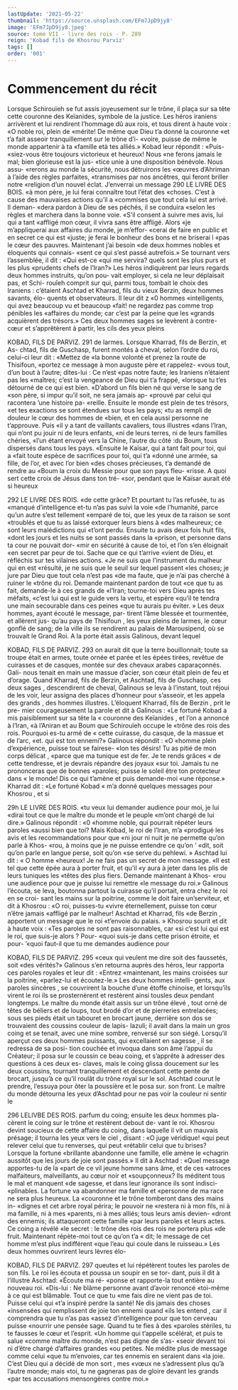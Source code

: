 ```yaml
---
lastUpdate: '2021-05-22'
thumbnail: 'https://source.unsplash.com/EFm7JpD9jy8'
image: 'EFm7JpD9jy8.jpeg'
source: tome VII - livre des rois - P. 289
reign: 'Kobad fils de Khosrou Parviz'
tags: []
order: '001'
---
```


# Commencement du récit

Lorsque Schirouïeh se fut assis joyeusement sur le trône, il plaça sur sa tête cette couronne des Keïanides, symbole de la justice. Les héros iraniens arrivèrent et lui rendirent l’hommage dû aux rois,
et tous dirent à haute voix : «O noble roi, plein de «mérite! De même que Dieu t’a donné la couronne
«et t’a fait asseoir tranquillement sur le trône d’i-
«voire, puisse de même le monde appartenir à ta «famille età tes alliés.» Kobad leur répondit : «Puis- «siez-vous être toujours victorieux et heureux! Nous «ne ferons jamais le mal; bien glorieuse est la jus- «tice unie à une disposition bénévole. Nous assu- «rerons au monde la sécurité, nous détruirons les «œuvres d’Ahriman à l’aide des règles parfaites,
«transmises par nos ancêtres, qui feront briller notre «religion d’un nouvel éclat. J’enverrai un message
290 LE LIVRE DES BOIS. «à mon père, je lui ferai connaître tout l’état des
«choses. C’est à cause des mauvaises actions qu’il a «commises que tout cela lui est arrivé. Il deman- «dera pardon à Dieu de ses péchés, il se conduira «selon les règles et marchera dans la bonne voie. «S’il consent à suivre mes avis, lui qui a tant
«affligé mon cœur, il vivra sans être affligé. Alors
«je m’appliquerai aux affaires du monde, je m’effor-
«cerai de faire en public et en secret ce qui est «juste; je ferai le bonheur des bons et ne briserai l «pas le cœur des pauvres. Maintenant j’ai besoin
«de deux hommes nobles et éloquents qui connais- «sent ce qui s’est passé autrefois.»
Se tournant vers l’assemblée, il dit : «Qui est-ce
«qui me servira? quels sont les plus purs et les plus «prudents chefs de l’Iran?» Les héros indiquèrent
par leurs regards deux hommes instruits, qu’on pou- vait employer, si cela ne leur déplaisait pas, et Schi- rouîeh comprit sur qui, parmi tous, tombait le choix des Iraniens : c’étaient Aschtad et Kharrad,
fils du vieux Berzin, deux hommes savants, élo- quents et observateurs. Il leur dit z «0 hommes «intelligents, qui avez beaucoup vu et beaucoup «fait! ne regardez pas comme trop pénibles les «affaires du monde; car c’est par la peine que les «grands acquièrent des trésors.»
Ces deux hommes sages se levèrent à contre- cœur et s’apprêtèrent à partir, les cils des yeux pleins

KOBAD, FILS DE PARVIZ. 291 de larmes. Lorsque Kharrad, fils de Berzin, et As- chtad, fils de Guschasp, furent montés à cheval, selon l’ordre du roi, celui-ci leur dit : «Mettez de
«la bonne volonté et prenez la route de Thisifoun, «portez ce message à mon auguste père et rappelez- «vous tout, d’un bout à l’autre; dites-lui : Ce n’est
«pas notre faute; les Iraniens n’étaient pas les
«maîtres; c’est la vengeance de Dieu qui t’a frappé,
«lorsque tu t’es détourné de ce qui est bien.
«D’abord un fils bien né qui verse le sang de
«son père, si impur qu’il soit, ne sera jamais ap- «prouvé par celui qui racontera ’une histoire pa-
«reille. Ensuite le monde est plein de tes trésors,
«et tes exactions se sont étendues sur tous les pays;
«tu as rempli de douleur le cœur des hommes de «bien, et en cela aussi personne ne t’approuve. Puis
«il y a tant de vaillants cavaliers, tous illustres «dans l’lran, qui n’ont pu jouir ni de leurs enfants,
«ni de leurs terres, ni de leurs familles chéries,
«l’un étant envoyé vers la Chine, l’autre du côté
:du Boum, tous dispersés dans tous les pays. «Ensuite le Kaïsar, qui a tant fait pour toi, qui a «fait toute espèce de sacrifices pour toi, qui t’a «donné une armée, sa fille, de l’or, et avec l’or bien
«des choses précieuses, t’a demandé de rendre au «Boum la croix du Messie pour que son pays fleu- «risse. A quoi sert cette croix de Jésus dans ton tré- «sor, pendant que le Kaïsar aurait été si heureux

292 LE LIVRE DES ROIS.
«de cette grâce? Et pourtant tu l’as refusée, tu as «manqué d’intelligence et-tu n’as pas suivi la voie «de l’humanité, parce qu’un autre s’est tellement
«emparé de toi, que les yeux de ta raison se sont
«troublés et que tu as laissé extorquer leurs biens à
«des malheureux; ce sont leurs malédictions qui
«t’ont perdu. Ensuite tu avais deux fois huit fils,
«dont les jours et les nuits se sont passés dans la
«prison, et personne dans ta cour ne pouvait dor- «mir en sécurité à cause de toi, et l’on s’en éloignait
«en secret par peur de toi. Sache que ce qui t’arrive «vient de Dieu, et réfléchis sur tes vilaines actions. «Je ne suis que l’instrument du malheur qui en est «résulté, je ne suis que le seuil sur lequel passent «les choses; je jure par Dieu que tout cela n’est pas «de ma faute, que je n’ai pas cherché à ruiner le «trône du roi. Demande maintenant pardon de tout «ce que tu as fait, demande-le à ces grands de «l’Iran; tourne-toi vers Dieu après tes méfaits,
«c’est lui qui est le guide vers la vertu, et espère «qu’il te tendra une main secourable dans ces peines «que tu aurais pu éviter. »
Les deux hommes, ayant écouté le message, par- tirent l’âme blessée et tourmentée, et allèrent jus-
qu’au pays de Thisifoun , les yeux pleins de larmes,
le cœur gonflé de sang; de la ville ils se rendirent au palais de Marousipend, où se trouvait le Grand Roi. A la porte était assis Galinous, devant lequel

KOBAD, FILS DE PARVIZ. 293
on aurait dit que la terre bouillonnait; toute sa troupe était en armes, toute ornée et parée et les
épées tirées, revêtue de cuirasses et de casques,
montée sur des chevaux arabes caparaçonnés. Gali-
nous tenait en main une massue d’acier, son cœur
était plein de feu et d’orage. Quand Kharrad, fils
de Berzin, et Aschtad, fils de Guschasp, ces deux sages , descendirent de cheval, Galinous se leva à l’instant, tout réjoui de les voir, leur assigna des places d’honneur pour s’asseoir, et les appela des grands , des hommes illustres.
L’éloquent Kharrad, fils de Berzin , prit le pre-
mier courageusement la parole et dit à Galinous : «Le fortuné Kobad a mis paisiblement sur sa tête la
« couronne des Keïanides , et l’on a annoncé à l’lran,
«à l’Aniran et au Boum que Schirouïeh occupe le «trône des rois des rois. Pourquoi es-tu armé de « cette cuirasse, du casque, de la massue et de l’arc, «et. qui est ton ennemi?» Galinous répondit : «O «homme plein d’expérience, puisse tout se fairese-
«Ion tes désirs! Tu as pitié de mon corps délicat , «parce que ma tunique est de fer. Je te rends grâces « de cette tendresse, et je devrais répandre des joyaux «sur toi. Jamais tu ne prononceras que de bonnes «paroles; puisse le soleil être ton protecteur dans
« le monde! Dis ce qui t’amène et puis demande-moi «une réponse.» Kharrad dit : «Le fortuné Kobad
« m’a donné quelques messages pour Khosrou , et si

29h LE LIVRE DES ROIS.
«tu veux lui demander audience pour moi, je lui «dirai tout ce que le maître du monde et le peuple «m’ont chargé de lui dire.» Galinous répondit : «0
«homme noble, qui pourrait répéter leurs paroles «aussi bien que toi? Mais Kobad, le roi de l’Iran, m’a «prodigué les avis et les recommandations pour que «ni jour ni nuit je ne permette qu’on parle à Khos- «rou, à moins que je ne puisse entendre ce qu’on
’ «dit, soit qu’on parle en langue perse, soit qu’on
«se serve du pehlewi. » Aschtad lui dit : « O homme «heureux! Je ne fais pas un secret de mon message. «Il est tel que cette épée aura à porter fruit, et qu’il
«y aura à jeter dans les plis de leurs tuniques les «têtes des plus fiers. Demande maintenant à Khos- «rou une audience pour que je puisse lui remettre «le message du roi.»
Galinous l’écouta, se leva, boutonna partout la
cuirasse qu’il portait, entra chez le roi en se croi-
sant les mains sur la poitrine, comme le doit faire
un’serviteur, et dit à Khosrou : «O roi, puisses-tu
«vivre éternellement, puisse ton cœur n’être jamais
«affligé par le malheur! Aschtad et Kharrad, fils
«de Berzin , apportent un message que le roi «t’envoie du palais. » Khosrou sourit et dit à haute
voix : «Tes paroles ne sont pas raisonnables, car «si c’est lui qui est le roi, que suis-je alors ? Pour- «quoi suis-je dans cette prison étroite, et pour-
’«quoi faut-il que tu me demandes audience pour

KOBAD, FILS DE PARVIZ. 295
«ceux qui veulent me dire soit des faussetés, soit «des vérités?»
Galinous s’en retourna auprès des héros, leur rapporta ces paroles royales et leur dit : «Entrez
«maintenant, les mains croisées sur la poitrine, «parlez-lui et écoutez-le.» Les deux hommes intelli- gents, aux paroles sincères , se couvrirent la bouche d’une étoffe chinoise, et lorsqu’ils virent le roi ils se prosternèrent et restèrent ainsi tousles deux pendant longtemps. Le maître du monde était assis sur un trône élevé , tout orné de têtes de béliers et de loups,
tout brodé d’or et de pierreries entrelacées; sous
ses pieds était un tabouret en brocart jaune, derrière
son dos se trouvaient des coussins couleur de lapis-
lazuli; il avait dans la main un gros coing et se
tenait, avec une mine sombre, renversé sur son siégé. Lorsqu’il aperçut ces deux hommes puissants,
qui excellaient en sagesse , il se redressa de sa posi-
tion couchée et invoqua dans son âme l’appui du
Créateur; il posa sur le coussin ce beau coing, et
s’apprête à adresser des questions à ces deux es-
claves, mais le coing glissa doucement sur les deux
coussins, tournant tranquillement et descendant cette pente de brocart, jusqu’à ce qu’il roulât du
trône royal sur le sol. Aschtad courut le prendre, l’essuya pour ôter la poussière et le posa sur. son front. Le maître du monde détourna les yeux d’Aschtad pour ne pas voir la couleur ni sentir le

296 LELIVBE DES ROIS.
parfum du coing; ensuite les deux hommes pla- cèrent le coing sur le trône et restèrent debout de- vant le roi.
Khosrou devint soucieux de cette affaire du coing, dans laquelle il vit un mauvais présage; il tourna les yeux vers le ciel , disant : «O juge véridique! «qui peut relever celui que tu renverses, qui peut «rétablir celui que tu brises? Lorsque la fortune «brillante abandonne une famille, elle amène le «chagrin aussitôt que les jours de joie sont passés.»
Il dit à Aschtad : «Quel message apportes-tu de la «part de ce vil jeune homme sans âme, et de ces «atroces malfaiteurs, malveillants, au cœur noir et «soupçonneux? Ils méditent tous le mal et manquent «de sagesse, et dans leur ignorance ils sont indisci- «plinables. La fortune va abandonner ma famille et «personne de ma race ne sera plus heureux. La «couronne et le trône tomberont dans des mains in- «dignes et cet arbre royal périra; le pouvoir ne «restera ni à mon fils, ni à ma famille, ni à mes «parents, ni à mes alliés; tous leurs amis devien- «dront des ennemis; ils attaqueront cette famille «par leurs paroles et leurs actes. Ce coing a révélé
«le secret : le trône des rois des rois ne portera plus «de fruit. Maintenant répète-moi tout ce qu’on t’a
« dit; le message de cet homme m’est plus indifférent «que l’eau qui coule dans le ruisseau.»
Les deux hommes ouvrirent leurs lèvres élo-

KOBAD, FILS DE PARVIZ. 297 queutes et lui répétèrent toutes les paroles de son
fils. Le roi les écouta et poussa un soupir en se tor- dant, puis il dit à l’illustre Aschtad: «Écoute ma ré-
«ponse et rapporte-la tout entière au nouveau roi. «Dis-lui : Ne blâme personne avant d’avoir renoncé «toi-même à ce qui est blâmable. Tout ce que tu «me fais dire ne vient pas de toi. Puisse celui qui «t’a inspiré perdre la santé! Ne dis jamais des choses «insensées qui remplissent de joie ton ennemi quand «ils les entend , car il comprendra que tu n’as pas «assez d’intelligence pour que ton cerveau puisse «nourrir une pensée sage. Quand tu te fies à des «paroles stériles, tu te fausses le cœur et l’esprit.
«Un homme qui t’appelle scélérat, et puis te salue «comme maître du monde, n’est pas digne de s’as-
«seoir devant toi ni d’être chargé d’affaires grandes
«ou petites. Ne médite plus de message comme celui «que tu m’envoies, car tes ennemis en seraient dans «la joie. C’est Dieu qui a décidé de mon sort , mes «vœux ne s’adressent plus qu’à l’autre monde; mais
«toi, tu ne gagneras pas de gloire devant les grands «par tes accusations mensongères contre moi.»
